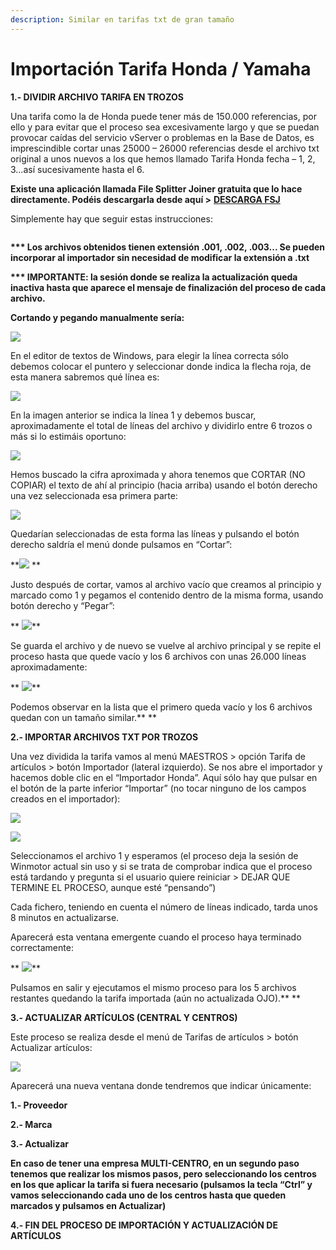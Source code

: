 ```yaml
---
description: Similar en tarifas txt de gran tamaño
---
```


# Importación Tarifa Honda / Yamaha

**1.- DIVIDIR ARCHIVO TARIFA EN TROZOS**

Una tarifa como la de Honda puede tener más de 150.000 referencias, por ello y para evitar que el proceso sea excesivamente largo y que se puedan provocar caídas del servicio vServer o problemas en la Base de Datos, es imprescindible cortar unas 25000 – 26000 referencias desde el archivo txt original a unos nuevos a los que hemos llamado Tarifa Honda fecha – 1, 2, 3…así sucesivamente hasta el 6.

**Existe una aplicación llamada File Splitter Joiner gratuita que lo hace directamente. Podéis descargarla desde aquí >** [**DESCARGA FSJ**](https://hidrive.ionos.com/lnk/NmioCygu)

Simplemente hay que seguir estas instrucciones:

<figure><img src="../../../.gitbook/assets/imagen (3) (2) (1).png" alt=""><figcaption></figcaption></figure>

**\*\*\* Los archivos obtenidos tienen extensión .001, .002, .003... Se pueden incorporar al importador sin necesidad de modificar la extensión a .txt**

**\*\*\* IMPORTANTE: la sesión donde se realiza la actualización queda inactiva hasta que aparece el mensaje de finalización del proceso de cada archivo.**

**Cortando y pegando manualmente sería:**

![](<../../../.gitbook/assets/imagen (109).png>)

En el editor de textos de Windows, para elegir la línea correcta sólo debemos colocar el puntero y seleccionar donde indica la flecha roja, de esta manera sabremos qué línea es:

![](<../../../.gitbook/assets/imagen (108) (1).png>)

En la imagen anterior se indica la línea 1 y debemos buscar, aproximadamente el total de líneas del archivo y dividirlo entre 6 trozos o más si lo estimáis oportuno:

![](<../../../.gitbook/assets/imagen (112) (1).png>)

Hemos buscado la cifra aproximada y ahora tenemos que CORTAR (NO COPIAR) el texto de ahí al principio (hacia arriba) usando el botón derecho una vez seleccionada esa primera parte:

![](<../../../.gitbook/assets/imagen (107) (1) (1).png>)

Quedarían seleccionadas de esta forma las líneas y pulsando el botón derecho saldría el menú donde pulsamos en “Cortar”:

\*\*![](<../../../.gitbook/assets/imagen (104) (1).png>) \*\*

Justo después de cortar, vamos al archivo vacío que creamos al principio y marcado como 1 y pegamos el contenido dentro de la misma forma, usando botón derecho y “Pegar”:

\*\* ![](<../../../.gitbook/assets/imagen (106) (1).png>)\*\*

Se guarda el archivo y de nuevo se vuelve al archivo principal y se repite el proceso hasta que quede vacío y los 6 archivos con unas 26.000 líneas aproximadamente:

\*\* ![](<../../../.gitbook/assets/imagen (114) (1).png>)\*\*

Podemos observar en la lista que el primero queda vacío y los 6 archivos quedan con un tamaño similar.\*\* \*\*

**2.- IMPORTAR ARCHIVOS TXT POR TROZOS**

Una vez dividida la tarifa vamos al menú MAESTROS > opción Tarifa de artículos > botón Importador (lateral izquierdo). Se nos abre el importador y hacemos doble clic en el “Importador Honda”. Aquí sólo hay que pulsar en el botón de la parte inferior “Importar” (no tocar ninguno de los campos creados en el importador):

![](<../../../.gitbook/assets/imagen (110) (1).png>)

![](<../../../.gitbook/assets/imagen (115) (1).png>)

Seleccionamos el archivo 1 y esperamos (el proceso deja la sesión de Winmotor actual sin uso y si se trata de comprobar indica que el proceso está tardando y pregunta si el usuario quiere reiniciar > DEJAR QUE TERMINE EL PROCESO, aunque esté “pensando”)

Cada fichero, teniendo en cuenta el número de líneas indicado, tarda unos 8 minutos en actualizarse.

Aparecerá esta ventana emergente cuando el proceso haya terminado correctamente:

\*\* ![](<../../../.gitbook/assets/imagen (105) (1) (1).png>)\*\*

Pulsamos en salir y ejecutamos el mismo proceso para los 5 archivos restantes quedando la tarifa importada (aún no actualizada OJO).\*\* \*\*

**3.- ACTUALIZAR ARTÍCULOS (CENTRAL Y CENTROS)**

Este proceso se realiza desde el menú de Tarifas de artículos > botón Actualizar artículos:

![](<../../../.gitbook/assets/imagen (113).png>)

Aparecerá una nueva ventana donde tendremos que indicar únicamente:

**1.- Proveedor**

**2.- Marca**

**3.- Actualizar**

**En caso de tener una empresa MULTI-CENTRO, en un segundo paso tenemos que realizar los mismos pasos, pero seleccionando los centros en los que aplicar la tarifa si fuera necesario (pulsamos la tecla “Ctrl” y vamos seleccionando cada uno de los centros hasta que queden marcados y pulsamos en Actualizar)**

**4.- FIN DEL PROCESO DE IMPORTACIÓN Y ACTUALIZACIÓN DE ARTÍCULOS**





